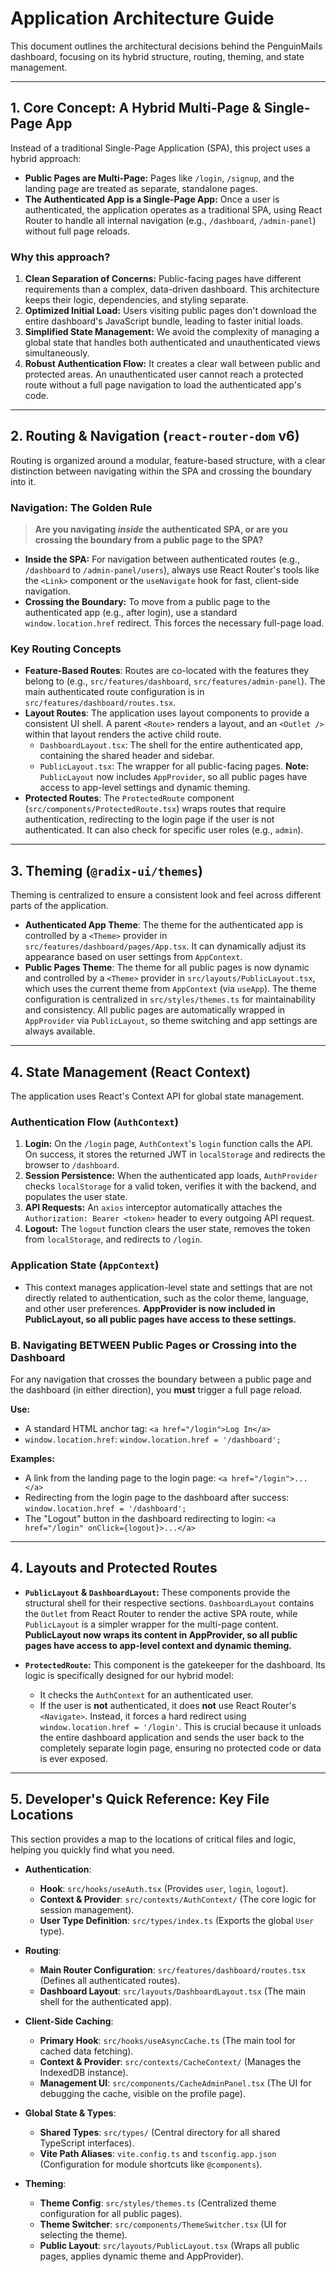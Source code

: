# Application Architecture Guide

This document outlines the architectural decisions behind the PenguinMails dashboard, focusing on its hybrid structure, routing, theming, and state management.

---

## 1. Core Concept: A Hybrid Multi-Page & Single-Page App

Instead of a traditional Single-Page Application (SPA), this project uses a hybrid approach:

- **Public Pages are Multi-Page:** Pages like `/login`, `/signup`, and the landing page are treated as separate, standalone pages.
- **The Authenticated App is a Single-Page App:** Once a user is authenticated, the application operates as a traditional SPA, using React Router to handle all internal navigation (e.g., `/dashboard`, `/admin-panel`) without full page reloads.

### Why this approach?

1.  **Clean Separation of Concerns:** Public-facing pages have different requirements than a complex, data-driven dashboard. This architecture keeps their logic, dependencies, and styling separate.
2.  **Optimized Initial Load:** Users visiting public pages don't download the entire dashboard's JavaScript bundle, leading to faster initial loads.
3.  **Simplified State Management:** We avoid the complexity of managing a global state that handles both authenticated and unauthenticated views simultaneously.
4.  **Robust Authentication Flow:** It creates a clear wall between public and protected areas. An unauthenticated user cannot reach a protected route without a full page navigation to load the authenticated app's code.

---

## 2. Routing & Navigation (`react-router-dom` v6)

Routing is organized around a modular, feature-based structure, with a clear distinction between navigating within the SPA and crossing the boundary into it.

### Navigation: The Golden Rule

> **Are you navigating _inside_ the authenticated SPA, or are you crossing the boundary from a public page to the SPA?**

- **Inside the SPA:** For navigation between authenticated routes (e.g., `/dashboard` to `/admin-panel/users`), always use React Router's tools like the `<Link>` component or the `useNavigate` hook for fast, client-side navigation.
- **Crossing the Boundary:** To move from a public page to the authenticated app (e.g., after login), use a standard `window.location.href` redirect. This forces the necessary full-page load.

### Key Routing Concepts

- **Feature-Based Routes**: Routes are co-located with the features they belong to (e.g., `src/features/dashboard`, `src/features/admin-panel`). The main authenticated route configuration is in `src/features/dashboard/routes.tsx`.
- **Layout Routes**: The application uses layout components to provide a consistent UI shell. A parent `<Route>` renders a layout, and an `<Outlet />` within that layout renders the active child route.
  - `DashboardLayout.tsx`: The shell for the entire authenticated app, containing the shared header and sidebar.
  - `PublicLayout.tsx`: The wrapper for all public-facing pages. **Note:** `PublicLayout` now includes `AppProvider`, so all public pages have access to app-level settings and dynamic theming.
- **Protected Routes**: The `ProtectedRoute` component (`src/components/ProtectedRoute.tsx`) wraps routes that require authentication, redirecting to the login page if the user is not authenticated. It can also check for specific user roles (e.g., `admin`).

---

## 3. Theming (`@radix-ui/themes`)

Theming is centralized to ensure a consistent look and feel across different parts of the application.

- **Authenticated App Theme**: The theme for the authenticated app is controlled by a `<Theme>` provider in `src/features/dashboard/pages/App.tsx`. It can dynamically adjust its appearance based on user settings from `AppContext`.
- **Public Pages Theme**: The theme for all public pages is now dynamic and controlled by a `<Theme>` provider in `src/layouts/PublicLayout.tsx`, which uses the current theme from `AppContext` (via `useApp`). The theme configuration is centralized in `src/styles/themes.ts` for maintainability and consistency. All public pages are automatically wrapped in `AppProvider` via `PublicLayout`, so theme switching and app settings are always available.

---

## 4. State Management (React Context)

The application uses React's Context API for global state management.

### Authentication Flow (`AuthContext`)

1.  **Login:** On the `/login` page, `AuthContext`'s `login` function calls the API. On success, it stores the returned JWT in `localStorage` and redirects the browser to `/dashboard`.
2.  **Session Persistence:** When the authenticated app loads, `AuthProvider` checks `localStorage` for a valid token, verifies it with the backend, and populates the user state.
3.  **API Requests:** An `axios` interceptor automatically attaches the `Authorization: Bearer <token>` header to every outgoing API request.
4.  **Logout:** The `logout` function clears the user state, removes the token from `localStorage`, and redirects to `/login`.

### Application State (`AppContext`)

- This context manages application-level state and settings that are not directly related to authentication, such as the color theme, language, and other user preferences. **AppProvider is now included in PublicLayout, so all public pages have access to these settings.**

### B. Navigating BETWEEN Public Pages or Crossing into the Dashboard

For any navigation that crosses the boundary between a public page and the dashboard (in either direction), you **must** trigger a full page reload.

**Use:**

- A standard HTML anchor tag: `<a href="/login">Log In</a>`
- `window.location.href`: `window.location.href = '/dashboard';`

**Examples:**

- A link from the landing page to the login page: `<a href="/login">...</a>`
- Redirecting from the login page to the dashboard after success: `window.location.href = '/dashboard';`
- The "Logout" button in the dashboard redirecting to login: `<a href="/login" onClick={logout}>...</a>`

---

## 4. Layouts and Protected Routes

- **`PublicLayout` & `DashboardLayout`:** These components provide the structural shell for their respective sections. `DashboardLayout` contains the `Outlet` from React Router to render the active SPA route, while `PublicLayout` is a simpler wrapper for the multi-page content. **PublicLayout now wraps its content in AppProvider, so all public pages have access to app-level context and dynamic theming.**

- **`ProtectedRoute`:** This component is the gatekeeper for the dashboard. Its logic is specifically designed for our hybrid model:
  - It checks the `AuthContext` for an authenticated user.
  - If the user is **not** authenticated, it does **not** use React Router's `<Navigate>`. Instead, it forces a hard redirect using `window.location.href = '/login'`. This is crucial because it unloads the entire dashboard application and sends the user back to the completely separate login page, ensuring no protected code or data is ever exposed.

---

## 5. Developer's Quick Reference: Key File Locations

This section provides a map to the locations of critical files and logic, helping you quickly find what you need.

- **Authentication**:
  - **Hook**: `src/hooks/useAuth.tsx` (Provides `user`, `login`, `logout`).
  - **Context & Provider**: `src/contexts/AuthContext/` (The core logic for session management).
  - **User Type Definition**: `src/types/index.ts` (Exports the global `User` type).

- **Routing**:
  - **Main Router Configuration**: `src/features/dashboard/routes.tsx` (Defines all authenticated routes).
  - **Dashboard Layout**: `src/layouts/DashboardLayout.tsx` (The main shell for the authenticated app).

- **Client-Side Caching**:
  - **Primary Hook**: `src/hooks/useAsyncCache.ts` (The main tool for cached data fetching).
  - **Context & Provider**: `src/contexts/CacheContext/` (Manages the IndexedDB instance).
  - **Management UI**: `src/components/CacheAdminPanel.tsx` (The UI for debugging the cache, visible on the profile page).

- **Global State & Types**:
  - **Shared Types**: `src/types/` (Central directory for all shared TypeScript interfaces).
  - **Vite Path Aliases**: `vite.config.ts` and `tsconfig.app.json` (Configuration for module shortcuts like `@components`).

- **Theming**:
  - **Theme Config**: `src/styles/themes.ts` (Centralized theme configuration for all public pages).
  - **Theme Switcher**: `src/components/ThemeSwitcher.tsx` (UI for selecting the theme).
  - **Public Layout**: `src/layouts/PublicLayout.tsx` (Wraps all public pages, applies dynamic theme and AppProvider).
